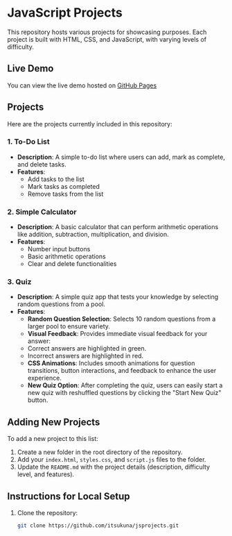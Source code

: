# JavaScript Projects

This repository hosts various projects for showcasing purposes. Each project is built with HTML, CSS, and JavaScript, with varying levels of difficulty.

## Live Demo

You can view the live demo hosted on [GitHub Pages](https://itsukuna.github.io/jsprojects/)

## Projects

Here are the projects currently included in this repository:

### 1. **To-Do List**

- **Description**: A simple to-do list where users can add, mark as complete, and delete tasks.
- **Features**:
  - Add tasks to the list
  - Mark tasks as completed
  - Remove tasks from the list

### 2. **Simple Calculator**

- **Description**: A basic calculator that can perform arithmetic operations like addition, subtraction, multiplication, and division.
- **Features**:
  - Number input buttons
  - Basic arithmetic operations
  - Clear and delete functionalities

### 3. Quiz
- **Description**: A simple quiz app that tests your knowledge by selecting random questions from a pool.
- **Features**:
  - **Random Question Selection**: Selects 10 random questions from a larger pool to ensure variety.
  - **Visual Feedback**: Provides immediate visual feedback for your answer:
  - Correct answers are highlighted in green.
  - Incorrect answers are highlighted in red.
  - **CSS Animations**: Includes smooth animations for question transitions, button interactions, and feedback to enhance the user experience.
  - **New Quiz Option**: After completing the quiz, users can easily start a new quiz with reshuffled questions by clicking the "Start New Quiz" button.

## Adding New Projects

To add a new project to this list:

1. Create a new folder in the root directory of the repository.
2. Add your `index.html`, `styles.css`, and `script.js` files to the folder.
3. Update the `README.md` with the project details (description, difficulty level, and features).

## Instructions for Local Setup

1. Clone the repository:
   ```bash
   git clone https://github.com/itsukuna/jsprojects.git
